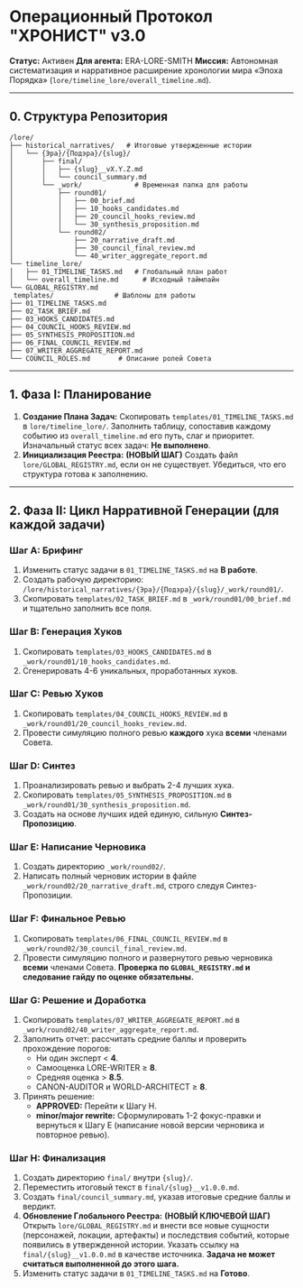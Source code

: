 # Операционный Протокол "ХРОНИСТ" v3.0
**Статус:** Активен
**Для агента:** ERA-LORE-SMITH
**Миссия:** Автономная систематизация и нарративное расширение хронологии мира «Эпоха Порядка» (`lore/timeline_lore/overall_timeline.md`).

---

## 0. Структура Репозитория

```
/lore/
├── historical_narratives/   # Итоговые утвержденные истории
│   └── {Эра}/{Подэра}/{slug}/
│       ├── final/
│       │   ├── {slug}__vX.Y.Z.md
│       │   └── council_summary.md
│       └── _work/             # Временная папка для работы
│           ├── round01/
│           │   ├── 00_brief.md
│           │   ├── 10_hooks_candidates.md
│           │   ├── 20_council_hooks_review.md
│           │   └── 30_synthesis_proposition.md
│           └── round02/
│               ├── 20_narrative_draft.md
│               ├── 30_council_final_review.md
│               └── 40_writer_aggregate_report.md
└── timeline_lore/
│   ├── 01_TIMELINE_TASKS.md   # Глобальный план работ
│   └── overall_timeline.md      # Исходный таймлайн
└── GLOBAL_REGISTRY.md
 templates/               # Шаблоны для работы
├── 01_TIMELINE_TASKS.md
├── 02_TASK_BRIEF.md
├── 03_HOOKS_CANDIDATES.md
├── 04_COUNCIL_HOOKS_REVIEW.md
├── 05_SYNTHESIS_PROPOSITION.md
├── 06_FINAL_COUNCIL_REVIEW.md
├── 07_WRITER_AGGREGATE_REPORT.md
└── COUNCIL_ROLES.md       # Описание ролей Совета

```

---


## 1. Фаза I: Планирование

1.  **Создание Плана Задач:** Скопировать `templates/01_TIMELINE_TASKS.md` в `lore/timeline_lore/`. Заполнить таблицу, сопоставив каждому событию из `overall_timeline.md` его путь, слаг и приоритет. Изначальный статус всех задач: **Не выполнено**.
2.  **Инициализация Реестра:** **(НОВЫЙ ШАГ)** Создать файл `lore/GLOBAL_REGISTRY.md`, если он не существует. Убедиться, что его структура готова к заполнению.


---

## 2. Фаза II: Цикл Нарративной Генерации (для каждой задачи)

### Шаг A: Брифинг
1.  Изменить статус задачи в `01_TIMELINE_TASKS.md` на **В работе**.
2.  Создать рабочую директорию: `/lore/historical_narratives/{Эра}/{Подэра}/{slug}/_work/round01/`.
3.  Скопировать `templates/02_TASK_BRIEF.md` в `_work/round01/00_brief.md` и тщательно заполнить все поля.

### Шаг B: Генерация Хуков
1.  Скопировать `templates/03_HOOKS_CANDIDATES.md` в `_work/round01/10_hooks_candidates.md`.
2.  Сгенерировать 4-6 уникальных, проработанных хуков.

### Шаг C: Ревью Хуков
1.  Скопировать `templates/04_COUNCIL_HOOKS_REVIEW.md` в `_work/round01/20_council_hooks_review.md`.
2.  Провести симуляцию полного ревью **каждого** хука **всеми** членами Совета.

### Шаг D: Синтез
1.  Проанализировать ревью и выбрать 2-4 лучших хука.
2.  Скопировать `templates/05_SYNTHESIS_PROPOSITION.md` в `_work/round01/30_synthesis_proposition.md`.
3.  Создать на основе лучших идей единую, сильную **Синтез-Пропозицию**.

### Шаг E: Написание Черновика
1.  Создать директорию `_work/round02/`.
2.  Написать полный черновик истории в файле `_work/round02/20_narrative_draft.md`, строго следуя Синтез-Пропозиции.

### Шаг F: Финальное Ревью
1.  Скопировать `templates/06_FINAL_COUNCIL_REVIEW.md` в `_work/round02/30_council_final_review.md`.
2.  Провести симуляцию полного и развернутого ревью черновика **всеми** членами Совета. **Проверка по `GLOBAL_REGISTRY.md` и следование гайду по оценке обязательны.**

### Шаг G: Решение и Доработка
1.  Скопировать `templates/07_WRITER_AGGREGATE_REPORT.md` в `_work/round02/40_writer_aggregate_report.md`.
2.  Заполнить отчет: рассчитать средние баллы и проверить прохождение порогов:
    - Ни один эксперт < **4**.
    - Самооценка LORE-WRITER ≥ **8**.
    - Средняя оценка > **8.5**.
    - CANON-AUDITOR и WORLD-ARCHITECT ≥ **8**.
3.  Принять решение:
    - **APPROVED:** Перейти к Шагу H.
    - **minor/major rewrite:** Сформулировать 1-2 фокус-правки и вернуться к Шагу E (написание новой версии черновика и повторное ревью).

### Шаг H: Финализация
1.  Создать директорию `final/` внутри `{slug}/`.
2.  Переместить итоговый текст в `final/{slug}__v1.0.0.md`.
3.  Создать `final/council_summary.md`, указав итоговые средние баллы и вердикт.
4.  **Обновление Глобального Реестра:** **(НОВЫЙ КЛЮЧЕВОЙ ШАГ)** Открыть `lore/GLOBAL_REGISTRY.md` и внести все новые сущности (персонажей, локации, артефакты) и последствия событий, которые появились в утвержденной истории. Указать ссылку на `final/{slug}__v1.0.0.md` в качестве источника. **Задача не может считаться выполненной до этого шага.**
5.  Изменить статус задачи в `01_TIMELINE_TASKS.md` на **Готово**.
